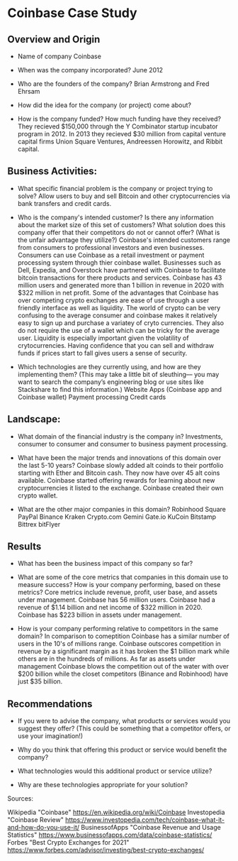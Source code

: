 # Coinbase Case Study

## Overview and Origin

* Name of company
 Coinbase

* When was the company incorporated?
June 2012

* Who are the founders of the company?
Brian Armstrong and Fred Ehrsam

* How did the idea for the company (or project) come about?

* How is the company funded? How much funding have they received?
They recieved $150,000 through the Y Combinator startup incubator program in 2012. In 2013 they recieved $30 million from capital venture capital firms Union Square Ventures, Andreessen Horowitz, and Ribbit capital.


## Business Activities:

* What specific financial problem is the company or project trying to solve?
Allow users to buy and sell Bitcoin and other cryptocurrencies via bank transfers and credit cards. 

* Who is the company's intended customer?  Is there any information about the market size of this set of customers?
What solution does this company offer that their competitors do not or cannot offer? (What is the unfair advantage they utilize?)
Coinbase's intended customers range from consumers to professional investors and even businesses. 
Consumers can use Coinbase as a retail investment or payment processing system through thier coinbase wallet. 
Businesses such as Dell, Expedia, and Overstock have partnered with Coinbase to facilitate bitcoin transactions for there products and services.
Coinbase has 43 million users and generated more than 1 billion in revenue in 2020 with $322 million in net profit.
Some of the advantages that Coinbase has over competing crypto exchanges are ease of use through a user friendly interface as well as liquidity. 
The world of crypto can be very confusing to the average consumer and coinbase makes it relatively easy to sign up and purchase a variatey of cryto currencies. They also do not require the use of a wallet which can be tricky for the average user.
Liquidity is especially important given the volatility of crytocurrencies. Having confidence that you can sell and withdraw funds if prices start to fall gives users a sense of security. 

* Which technologies are they currently using, and how are they implementing them? (This may take a little bit of sleuthing–– you may want to search the company’s engineering blog or use sites like Stackshare to find this information.)
Website
Apps (Coinbase app and Coinbase wallet)
Payment processing
Credit cards

## Landscape:

* What domain of the financial industry is the company in?
Investments, consumer to consumer and consumer to business payment processing.

* What have been the major trends and innovations of this domain over the last 5-10 years?
Coinbase slowly added alt coinds to their portfolio starting with Ether and Bitcoin cash. They now have over 45 alt coins available. 
Coinbase started offering rewards for learning about new cryptocurrencies it listed to the exchange.
Coinbase created their own crypto wallet.


* What are the other major companies in this domain?
Robinhood
Square
PayPal
Binance
Kraken
Crypto.com
Gemini
Gate.io
KuCoin
Bitstamp
Bittrex
bitFlyer



## Results

* What has been the business impact of this company so far?

* What are some of the core metrics that companies in this domain use to measure success? How is your company performing, based on these metrics?
Core metrics include revenue, profit, user base, and assets under management. 
Coinbase has 56 million users. 
Coinbase had a revenue of $1.14 billion and net income of $322 million in 2020.
Coinbase has $223 billion in assets under management.  

* How is your company performing relative to competitors in the same domain?
In comparison to comeptition Coinbase has a similar number of users in the 10's of millions range. 
Coinbase outscores competition in revenue by a significant margin as it has broken the $1 billion mark while others are in the hundreds of millions.
As far as assets under management Coinbase blows the competition out of the water with over $200 billion while the closet competitors (Binance and Robinhood) have just $35 billion. 

## Recommendations

* If you were to advise the company, what products or services would you suggest they offer? (This could be something that a competitor offers, or use your imagination!)

* Why do you think that offering this product or service would benefit the company?

* What technologies would this additional product or service utilize?

* Why are these technologies appropriate for your solution?

Sources:

Wikipedia "Coinbase" https://en.wikipedia.org/wiki/Coinbase
Investopedia "Coinbase Review" https://www.investopedia.com/tech/coinbase-what-it-and-how-do-you-use-it/
BusinessofApps "Coinbase Revenue and Usage Statistics" https://www.businessofapps.com/data/coinbase-statistics/
Forbes "Best Crypto Exchanges for 2021" https://www.forbes.com/advisor/investing/best-crypto-exchanges/

